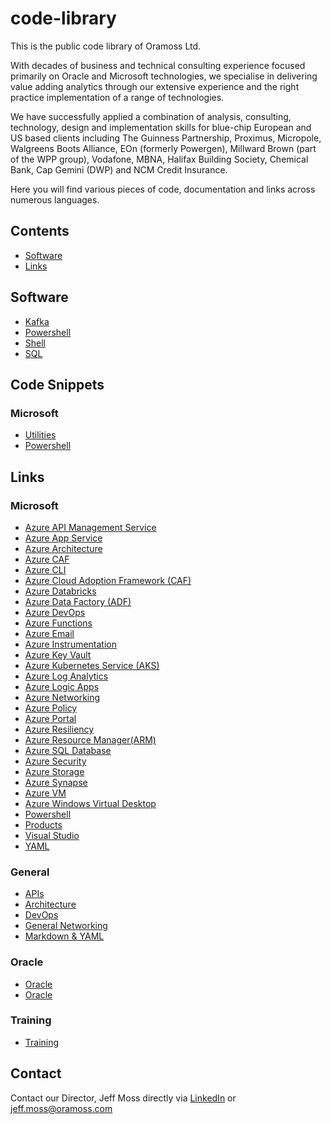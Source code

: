 # code-library

This is the public code library of Oramoss Ltd. 

With decades of business and technical consulting experience focused primarily on Oracle and Microsoft technologies, we specialise in delivering value adding analytics through our extensive experience and the right practice implementation of a range of technologies.

We have successfully applied a combination of analysis, consulting, technology, design and implementation skills for blue-chip European and US based clients including The Guinness Partnership, Proximus, Micropole, Walgreens Boots Alliance, EOn (formerly Powergen), Millward Brown (part of the WPP group), Vodafone, MBNA, Halifax Building Society, Chemical Bank, Cap Gemini (DWP) and NCM Credit Insurance.

Here you will find various pieces of code, documentation and links across numerous languages.

## Contents
- [Software](#Software)
- [Links](#Links)

## Software
- [Kafka](./kafka/kafka.md)
- [Powershell](./powershell/powershell.md)
- [Shell](./shell/shell.md)
- [SQL](./sql/sql.md)

## Code Snippets
### Microsoft
- [Utilities](./az-utilities/az-utilities.md)
- [Powershell](./powershell/powershell.md)

## Links
### Microsoft
- [Azure API Management Service](./links/azure-apim.md)
- [Azure App Service](./links/azure-app-service.md)
- [Azure Architecture](./links/azure-architecture.md)
- [Azure CAF](./links/azure-caf.md)
- [Azure CLI](./links/az-cli.md)
- [Azure Cloud Adoption Framework (CAF)](./links/azure-caf.md)
- [Azure Databricks](./links/azure-databricks.md)
- [Azure Data Factory (ADF)](./links/azure-adf.md)
- [Azure DevOps](./links/ado.md)
- [Azure Functions](./links/azure-functions.md)
- [Azure Email](./links/azure-email.md)
- [Azure Instrumentation](./links/azure-instrumentation.md)
- [Azure Key Vault](./links/azure-keyvault.md)
- [Azure Kubernetes Service (AKS)](./links/azure-aks.md)
- [Azure Log Analytics](./links/azure-log-analytics.md)
- [Azure Logic Apps](./links/azure-logic-apps.md)
- [Azure Networking](./links/azure-networking.md)
- [Azure Policy](./links/azure-policy.md)
- [Azure Portal](./links/azure-portal.md)
- [Azure Resiliency](./links/azure-resiliency.md)
- [Azure Resource Manager(ARM)](./links/arm.md)
- [Azure SQL Database](./links/azure-ms-sql-db.md)
- [Azure Security](./links/azure-security.md)
- [Azure Storage](./links/azure-storage.md)
- [Azure Synapse](./links/azure-synapse.md)
- [Azure VM](./links/azure-vm.md)
- [Azure Windows Virtual Desktop](./links/azure-wvd.md)
- [Powershell](./links/powershell.md)
- [Products](./links/products.md)
- [Visual Studio](./links/vs.md)
- [YAML](./links/yaml.md)
### General
- [APIs](./links/api.md)
- [Architecture](./links/architecture.md)
- [DevOps](./links/devops.md)
- [General Networking](./links/general-networking.md)
- [Markdown & YAML](./links/markdownyaml.md)
### Oracle
- [Oracle](./links/oracle-database.md)
- [Oracle](./links/oracle-cloud.md)
### Training
- [Training](./links/training.md)

## Contact
Contact our Director, Jeff Moss directly via [LinkedIn](https://www.linkedin.com/in/oramoss/) or jeff.moss@oramoss.com
